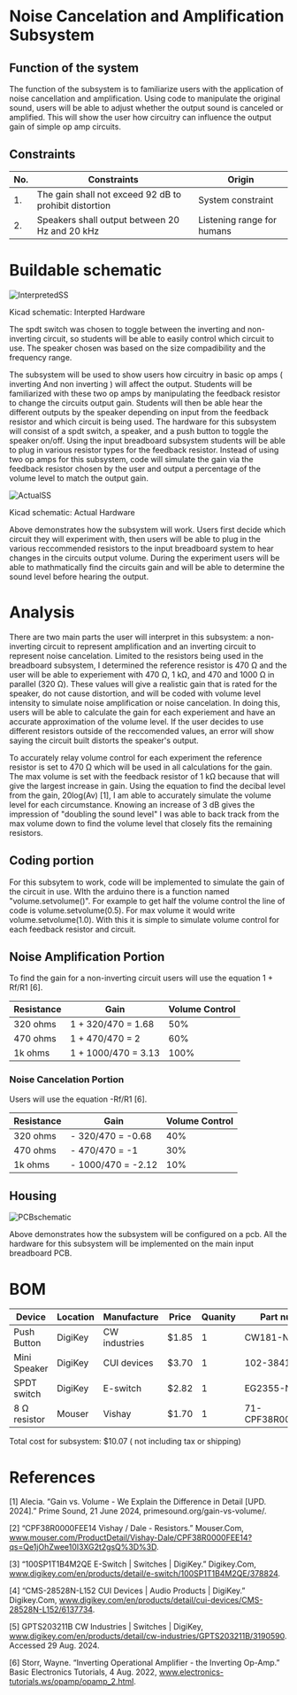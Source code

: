 # Noise Cancelation and Amplification Subsystem

## Function of the system
The function of the subsystem is to familiarize users with the application of noise cancellation and amplification. Using code to manipulate the original sound, users will be able to adjust whether the output sound is canceled or amplified. This will show the user how circuitry can influence the output gain of simple op amp circuits. 
## Constraints
| No. | Constraints | Origin |
|-----|-------------|---------|
|1.   | The gain shall not exceed 92 dB to prohibit distortion  | System constraint|
|2. | Speakers shall output between 20 Hz and 20 kHz | Listening range for humans |


# Buildable schematic
![InterpretedSS](https://github.com/user-attachments/assets/8c6bd14c-94e5-442c-97e4-c89278b7b0eb)

Kicad schematic: Interpted Hardware

The spdt switch was chosen to toggle between the inverting and non-inverting circuit, so students will be able to easily control which circuit to use. The speaker chosen was based on the size compadibility and the frequency range. 

The subsystem will be used to show users how circuitry in basic op amps ( inverting And non inverting ) will affect the output. Students will be familiarized with these two op amps by manipulating the feedback resistor to change the circuits output gain. Students will then be able hear the different outputs by the speaker depending on input from the feedback resistor and which circuit is being used.  The hardware for this subsystem will consist of a spdt switch, a speaker, and a push button to toggle the speaker on/off. Using the input breadboard subsystem students will be able to plug in various resistor types for the feedback resistor. Instead of using two op amps for this subsystem, code will simulate the gain via the feedback resistor chosen by the user and output a percentage of the volume level to match the output gain.

![ActualSS](https://github.com/user-attachments/assets/5a23d714-1475-4d38-b9b6-7ae7e6cea743)

Kicad schematic: Actual Hardware

 Above demonstrates how the subsystem will work. Users first decide which circuit they will experiment with, then users will be able to plug in the various reccommended resistors to the input breadboard system to hear changes in the circuits output volume. During the experiment users will be able to mathmatically find the circuits gain and will be able to determine the sound level before hearing the output. 
 
# Analysis

There are two main parts the user will interpret in this subsystem: a non-inverting circuit to represent amplification and an inverting circuit to represent noise cancelation. Limited to the resistors being used in the breadboard subsystem, I determined the reference resistor is 470 Ω and the user will be able to experiement with 470 Ω, 1 kΩ, and 470 and 1000 Ω in parallel (320 Ω). These values will give a realistic gain that is rated for the speaker, do not cause distortion, and will be coded with volume level intensity to simulate noise amplification or noise cancelation. In doing this, users will be able to calculate the gain for each experiement and have an accurate approximation of the volume level. If the user decides to use different resistors outside of the reccomended values, an error will show saying the circuit built distorts the speaker's output. 

To accurately relay volume control for each experiment the reference resistor is set to 470 Ω which will be used in all calculations for the gain. The max volume is set with the feedback resistor of 1 kΩ because that will give the largest increase in gain. Using the equation to find the decibal level from the gain, 20log(Av) [1], I am able to accurately simulate the volume level for each circumstance. Knowing an increase of 3 dB gives the impression of "doubling the sound level" I was able to back track from the max volume down to find the volume level that closely fits the remaining resistors. 


## Coding portion
For this subsytem to work, code will be implemented to simulate the gain of the circuit in use. WIth the arduino there is a function named "volume.setvolume()". For example to get half the volume control the line of code is volume.setvolume(0.5). For max volume it would write volume.setvolume(1.0). With this it is simple to simulate volume control for each feedback resistor and circuit. 

## Noise Amplification Portion

 To find the gain for a non-inverting circuit users will use the equation 1 + Rf/R1 [6]. 
 
| Resistance | Gain | Volume Control |
|-----------|-------|----------------|
| 320 ohms | 1 + 320/470 = 1.68| 50% |
| 470 ohms | 1 + 470/470 = 2| 60% |
| 1k ohms | 1 + 1000/470 = 3.13| 100% |



### Noise Cancelation Portion
 Users will use the equation -Rf/R1 [6].

| Resistance | Gain | Volume Control |
|------------|------|----------------|
| 320 ohms | - 320/470 = -0.68| 40% |
| 470 ohms | - 470/470 = -1| 30% |
| 1k ohms | - 1000/470 = -2.12 | 10% |

## Housing
![PCBschematic](https://github.com/user-attachments/assets/589462d0-d02a-484c-89a9-c2642df967ad)


Above demonstrates how the subsystem will be configured on a pcb. All the hardware for this subsystem will be implemented on the main input breadboard PCB. 


# BOM
| Device | Location | Manufacture | Price | Quanity  | Part number |
|--------|----------|-------------|-------|----------|--------------|
| Push Button | DigiKey |CW industries | $1.85 | 1 | CW181-ND|
| Mini Speaker |DigiKey|CUI devices| $3.70 | 1 |  102-3841-ND|
| SPDT switch | DigiKey| E-switch |$2.82 | 1 | EG2355-ND|
| 8 Ω resistor| Mouser | Vishay |$1.70 | 1 | 71-CPF38R0000FEE14| 

Total cost for subsystem: $10.07 ( not including tax or shipping)

# References 

[1] Alecia. “Gain vs. Volume - We Explain the Difference in Detail [UPD. 2024].” Prime Sound, 21 June 2024, primesound.org/gain-vs-volume/. 

[2] “CPF38R0000FEE14 Vishay / Dale - Resistors.” Mouser.Com, www.mouser.com/ProductDetail/Vishay-Dale/CPF38R0000FEE14?qs=Qe1jOhZwee10I3XG2t2gsQ%3D%3D.

[3] “100SP1T1B4M2QE E-Switch | Switches | DigiKey.” Digikey.Com, www.digikey.com/en/products/detail/e-switch/100SP1T1B4M2QE/378824. 

[4] “CMS-28528N-L152 CUI Devices | Audio Products | DigiKey.” Digikey.Com, www.digikey.com/en/products/detail/cui-devices/CMS-28528N-L152/6137734. 

[5] GPTS203211B CW Industries | Switches | DigiKey, www.digikey.com/en/products/detail/cw-industries/GPTS203211B/3190590. Accessed 29 Aug. 2024.  

[6] Storr, Wayne. “Inverting Operational Amplifier - the Inverting Op-Amp.” Basic Electronics Tutorials, 4 Aug. 2022, www.electronics-tutorials.ws/opamp/opamp_2.html. 


